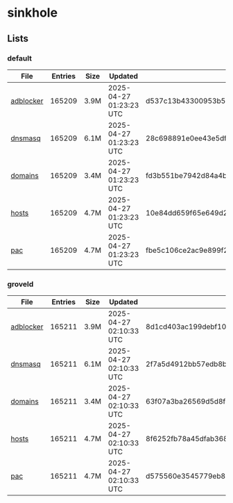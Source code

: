 # sinkhole

## Lists

### default

|File|Entries|Size|Updated|Hash|
|-|-|-|-|-|
|[adblocker](https://raw.githubusercontent.com/groveld/sinkhole/lists/default/adblocker.txt)|165209|3.9M|2025-04-27 01:23:23 UTC|d537c13b43300953b5590a44d709061c6f2069cd2982d237ea6a880ba4c9f730|
|[dnsmasq](https://raw.githubusercontent.com/groveld/sinkhole/lists/default/dnsmasq.txt)|165209|6.1M|2025-04-27 01:23:23 UTC|28c698891e0ee43e5df592b3b237fe5be5cdf9a69b1882e7be1c14633f1ad478|
|[domains](https://raw.githubusercontent.com/groveld/sinkhole/lists/default/domains.txt)|165209|3.4M|2025-04-27 01:23:23 UTC|fd3b551be7942d84a4b88e172b527ebfecce19707fb00db92c0f67ae84941747|
|[hosts](https://raw.githubusercontent.com/groveld/sinkhole/lists/default/hosts.txt)|165209|4.7M|2025-04-27 01:23:23 UTC|10e84dd659f65e649d26726d6e82d0892fa03888fe1ba57949b23b873f74913c|
|[pac](https://raw.githubusercontent.com/groveld/sinkhole/lists/default/pac.txt)|165209|4.7M|2025-04-27 01:23:23 UTC|fbe5c106ce2ac9e899f2c54ceab7ad881f557b1c6d419b660951d6bb11cc6427|

### groveld

|File|Entries|Size|Updated|Hash|
|-|-|-|-|-|
|[adblocker](https://raw.githubusercontent.com/groveld/sinkhole/lists/groveld/adblocker.txt)|165211|3.9M|2025-04-27 02:10:33 UTC|8d1cd403ac199debf108dc1acd0cc993c7a111c55988aa04234b55c625d157cf|
|[dnsmasq](https://raw.githubusercontent.com/groveld/sinkhole/lists/groveld/dnsmasq.txt)|165211|6.1M|2025-04-27 02:10:33 UTC|2f7a5d4912bb57edb8b94faab3713a4600482854825fe14a11801ce0bd1e0c40|
|[domains](https://raw.githubusercontent.com/groveld/sinkhole/lists/groveld/domains.txt)|165211|3.4M|2025-04-27 02:10:33 UTC|63f07a3ba26569d5d8fd79066f32c176143a1204f163d05cfe0eafd6a27ef2cf|
|[hosts](https://raw.githubusercontent.com/groveld/sinkhole/lists/groveld/hosts.txt)|165211|4.7M|2025-04-27 02:10:33 UTC|8f6252fb78a45dfab36851e02c881d41069c3d64ac31081f7681f69b1e99adc9|
|[pac](https://raw.githubusercontent.com/groveld/sinkhole/lists/groveld/pac.txt)|165211|4.7M|2025-04-27 02:10:33 UTC|d575560e3545779eb81d16651d1aab7a0f3453b81b133ffb447a4bba2a2e14b4|
